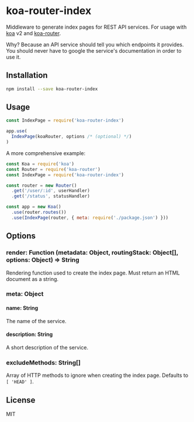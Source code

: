# koa-router-index

Middleware to generate index pages for REST API services. For usage with [koa](https://github.com/koajs/koa) v2 and [koa-router](https://github.com/alexmingoia/koa-router).

Why? Because an API service should tell you which endpoints it provides. You should never have to google the service's documentation in order to use it.


## Installation

```sh
npm install --save koa-router-index
```


## Usage

```js
const IndexPage = require('koa-router-index')

app.use(
  IndexPage(koaRouter, options /* (optional) */)
)
```

A more comprehensive example:

```js
const Koa = require('koa')
const Router = require('koa-router')
const IndexPage = require('koa-router-index')

const router = new Router()
  .get('/user/:id', userHandler)
  .get('/status', statusHandler)

const app = new Koa()
  .use(router.routes())
  .use(IndexPage(router, { meta: require('./package.json') }))
```


## Options

### render: Function (metadata: Object, routingStack: Object[], options: Object) => String

Rendering function used to create the index page. Must return an HTML document as a string.

### meta: Object

#### name: String
The name of the service.

#### description: String
A short description of the service.

### excludeMethods: String[]

Array of HTTP methods to ignore when creating the index page. Defaults to `[ 'HEAD' ]`.


## License

MIT

